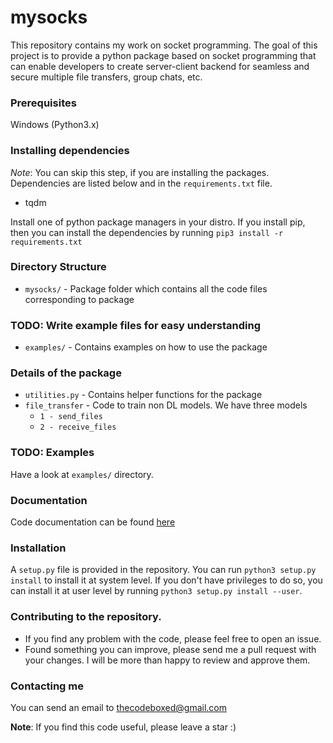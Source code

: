 # mysocks

This repository contains my work on socket programming. The goal of this project is to provide a python package based on socket programming that can enable developers to create server-client backend for seamless and secure multiple file transfers, group chats, etc.

### Prerequisites
Windows (Python3.x)

### Installing dependencies
*Note*: You can skip this step, if you are installing the packages. 
Dependencies are listed below and in the `requirements.txt` file.

* tqdm

Install one of python package managers in your distro. If you install pip, then you can install the dependencies by running 
`pip3 install -r requirements.txt` 


### Directory Structure
- `mysocks/` - Package folder which contains all the code files corresponding to package
### TODO: Write example files for easy understanding
- `examples/` - Contains examples on how to use the package

### Details of the package
- `utilities.py` - Contains helper functions for the package
- `file_transfer` - Code to train non DL models. We have three models
	- `1 - send_files`
	- `2 - receive_files`


### TODO: Examples
Have a look at `examples/` directory.

### Documentation
Code documentation can be found [here](https://mysocks.readthedocs.io/)

### Installation

A `setup.py` file is provided in the repository. You can run `python3 setup.py install` to install it at system level.
If you don't have privileges to do so, you can install it at user level by running `python3 setup.py install --user`.  

### Contributing to the repository.
* If you find any problem with the code, please feel free to open an issue.
* Found something you can improve, please send me a pull request with your changes.
I will be more than happy to review and approve them.

### Contacting me
You can send an email to [thecodeboxed@gmail.com](mailto:thecodeboxed@gmail.com)

**Note**: If you find this code useful, please leave a star :)
